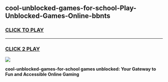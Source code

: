 
## cool-unblocked-games-for-school-Play-Unblocked-Games-Online-bbnts
<h3>
<a href="https://premium76.site?title=cool-unblocked-games-for-school&ref=24A">CLICK TO PLAY</a></h3>
<hr>

<h3>
<a href="https://premium76.site?title=cool-unblocked-games-for-school&ref=24A">CLICK 2 PLAY</a>
  
</h3>

<a href="https://premium76.site?title=cool-unblocked-games-for-school&ref=24A"><img src="https://clearcache.store/games.png"></a>


**cool-unblocked-games-for-school games unblocked: Your Gateway to Fun and Accessible Online Gaming**
